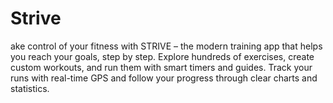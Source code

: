 # Strive
ake control of your fitness with STRIVE – the modern training app that helps you reach your goals, step by step. Explore hundreds of exercises, create custom workouts, and run them with smart timers and guides. Track your runs with real-time GPS and follow your progress through clear charts and statistics.
